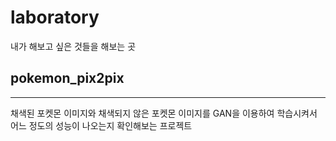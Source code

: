 # laboratory
내가 해보고 싶은 것들을 해보는 곳

## pokemon_pix2pix
---
채색된 포켓몬 이미지와 채색되지 않은 포켓몬 이미지를 GAN을 이용하여 학습시켜서 어느 정도의 성능이 나오는지 확인해보는 프로젝트
